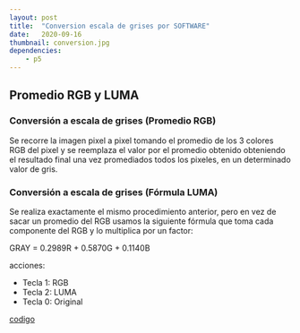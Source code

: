 ```yaml
---
layout: post
title:  "Conversion escala de grises por SOFTWARE"
date:   2020-09-16
thumbnail: conversion.jpg
dependencies:
    - p5
---
```


## Promedio RGB  y LUMA

### Conversión a escala de grises (Promedio RGB) 
Se recorre la imagen pixel a pixel tomando el promedio de los 3 colores RGB del pixel y se reemplaza el valor por el promedio obtenido obteniendo el resultado final una vez promediados todos los pixeles, en un determinado valor de gris. 

### Conversión a escala de grises (Fórmula LUMA) 
Se realiza exactamente el mismo procedimiento anterior, pero en vez de sacar un promedio del RGB usamos la siguiente fórmula que toma cada componente del RGB y lo multiplica por un factor: 

GRAY =  0.2989R + 0.5870G + 0.1140B

acciones:
- Tecla 1: RGB
- Tecla 2: LUMA
- Tecla 0: Original

<a href="https://github.com/visualcomputingcoders/visualcomputingcoders/blob/master/_projects/escala_grises/escala_grises.js"> codigo </a>

<div id="simple-sketch-holder">
    <script type="text/javascript" src="escala_grises.js"></script>
</div>



